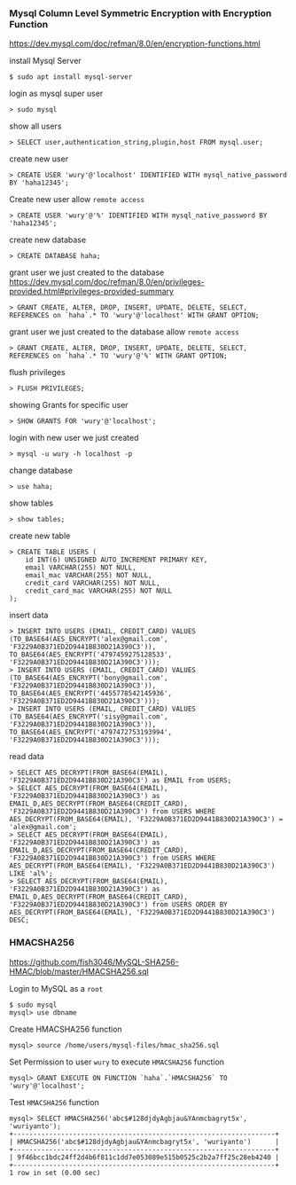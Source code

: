 ### Mysql Column Level Symmetric Encryption with Encryption Function

https://dev.mysql.com/doc/refman/8.0/en/encryption-functions.html

install Mysql Server
```shell
$ sudo apt install mysql-server
```

login as mysql super user
```shell
> sudo mysql
```

show all users 
```shell
> SELECT user,authentication_string,plugin,host FROM mysql.user;
```

create new user
```shell
> CREATE USER 'wury'@'localhost' IDENTIFIED WITH mysql_native_password BY 'haha12345';
```

Create new user allow `remote access`
```shell
> CREATE USER 'wury'@'%' IDENTIFIED WITH mysql_native_password BY 'haha12345';
```

create new database
```shell
> CREATE DATABASE haha;
```

grant user we just created to the database
https://dev.mysql.com/doc/refman/8.0/en/privileges-provided.html#privileges-provided-summary
```shell
> GRANT CREATE, ALTER, DROP, INSERT, UPDATE, DELETE, SELECT, REFERENCES on `haha`.* TO 'wury'@'localhost' WITH GRANT OPTION;
```

grant user we just created to the database allow `remote access`
```shell
> GRANT CREATE, ALTER, DROP, INSERT, UPDATE, DELETE, SELECT, REFERENCES on `haha`.* TO 'wury'@'%' WITH GRANT OPTION;
```

flush privileges
```shell
> FLUSH PRIVILEGES;
```

showing Grants for specific user
```shell
> SHOW GRANTS FOR 'wury'@'localhost';
```

login with new user we just created
```shell
> mysql -u wury -h localhost -p
```

change database
```shell
> use haha;
```

show tables
```shell
> show tables;
```

create new table
```shell
> CREATE TABLE USERS (
    id INT(6) UNSIGNED AUTO_INCREMENT PRIMARY KEY,
    email VARCHAR(255) NOT NULL,
    email_mac VARCHAR(255) NOT NULL,
    credit_card VARCHAR(255) NOT NULL,
    credit_card_mac VARCHAR(255) NOT NULL
);
```

insert data
```shell
> INSERT INTO USERS (EMAIL, CREDIT_CARD) VALUES (TO_BASE64(AES_ENCRYPT('alex@gmail.com', 'F3229A0B371ED2D9441B830D21A390C3')), TO_BASE64(AES_ENCRYPT('4797459275128533', 'F3229A0B371ED2D9441B830D21A390C3')));
> INSERT INTO USERS (EMAIL, CREDIT_CARD) VALUES (TO_BASE64(AES_ENCRYPT('bony@gmail.com', 'F3229A0B371ED2D9441B830D21A390C3')), TO_BASE64(AES_ENCRYPT('4455778542145936', 'F3229A0B371ED2D9441B830D21A390C3')));
> INSERT INTO USERS (EMAIL, CREDIT_CARD) VALUES (TO_BASE64(AES_ENCRYPT('sisy@gmail.com', 'F3229A0B371ED2D9441B830D21A390C3')), TO_BASE64(AES_ENCRYPT('4797472753193994', 'F3229A0B371ED2D9441B830D21A390C3')));
```

read data
```shell
> SELECT AES_DECRYPT(FROM_BASE64(EMAIL), 'F3229A0B371ED2D9441B830D21A390C3') as EMAIL from USERS;
> SELECT AES_DECRYPT(FROM_BASE64(EMAIL), 'F3229A0B371ED2D9441B830D21A390C3') as EMAIL_D,AES_DECRYPT(FROM_BASE64(CREDIT_CARD), 'F3229A0B371ED2D9441B830D21A390C3') from USERS WHERE AES_DECRYPT(FROM_BASE64(EMAIL), 'F3229A0B371ED2D9441B830D21A390C3') = 'alex@gmail.com';
> SELECT AES_DECRYPT(FROM_BASE64(EMAIL), 'F3229A0B371ED2D9441B830D21A390C3') as EMAIL_D,AES_DECRYPT(FROM_BASE64(CREDIT_CARD), 'F3229A0B371ED2D9441B830D21A390C3') from USERS WHERE AES_DECRYPT(FROM_BASE64(EMAIL), 'F3229A0B371ED2D9441B830D21A390C3') LIKE 'al%';
> SELECT AES_DECRYPT(FROM_BASE64(EMAIL), 'F3229A0B371ED2D9441B830D21A390C3') as EMAIL_D,AES_DECRYPT(FROM_BASE64(CREDIT_CARD), 'F3229A0B371ED2D9441B830D21A390C3') from USERS ORDER BY AES_DECRYPT(FROM_BASE64(EMAIL), 'F3229A0B371ED2D9441B830D21A390C3') DESC;
```

### HMACSHA256
https://github.com/fish3046/MySQL-SHA256-HMAC/blob/master/HMACSHA256.sql

Login to MySQL as a `root`
```shell
$ sudo mysql
mysql> use dbname
```

Create HMACSHA256 function
```shell
mysql> source /home/users/mysql-files/hmac_sha256.sql
```

Set Permission to user `wury` to execute `HMACSHA256` function
```shell
mysql> GRANT EXECUTE ON FUNCTION `haha`.`HMACSHA256` TO 'wury'@'localhost';
```

Test  `HMACSHA256` function
```shell
mysql> SELECT HMACSHA256('abc$#128djdyAgbjau&YAnmcbagryt5x', 'wuriyanto');
+------------------------------------------------------------------+
| HMACSHA256('abc$#128djdyAgbjau&YAnmcbagryt5x', 'wuriyanto')      |
+------------------------------------------------------------------+
| 9f46bcc1bdc24ff2d4b6f811c1dd7e053089e515b0525c2b2a7ff25c28eb4240 |
+------------------------------------------------------------------+
1 row in set (0.00 sec)

```
